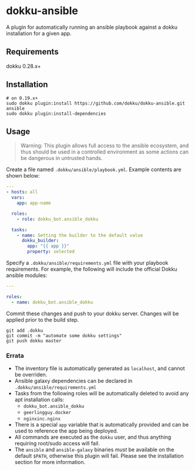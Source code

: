 # dokku-ansible

A plugin for automatically running an ansible playbook against a dokku installation for a given app.

## Requirements

dokku 0.28.x+

## Installation

```shell
# on 0.19.x+
sudo dokku plugin:install https://github.com/dokku/dokku-ansible.git ansible
sudo dokku plugin:install-dependencies
```

## Usage

> Warning: This plugin allows full access to the ansible ecosystem, and thus should be used in a controlled environment as some actions can be dangerous in untrusted hands. 

Create a file named `.dokku/ansible/playbook.yml`. Example contents are shown below:

```yaml
---
- hosts: all
  vars:
    app: app-name

  roles:
    - role: dokku_bot.ansible_dokku

  tasks:
    - name: Setting the builder to the default value
      dokku_builder:
        app: "{{ app }}"
        property: selected
```

Specify a `.dokku/ansible/requirements.yml` file with your playbook requirements. For example, the following will include the official Dokku ansible modules:

```yaml
---

roles:
  - name: dokku_bot.ansible_dokku
```

Commit these changes and push to your dokku server. Changes will be applied prior to the build step.

```shell
git add .dokku
git commit -m "automate some dokku settings"
git push dokku master
```

### Errata

- The inventory file is automatically generated as `localhost`, and cannot be overriden.
- Ansible galaxy dependencies can be declared in `.dokku/ansible/requirements.yml`
- Tasks from the following roles will be automatically deleted to avoid any apt installation calls:
    - `dokku_bot.ansible_dokku`
    - `geerlingguy.docker`
    - `nginxinc.nginx`
- There is a special `app` variable that is automatically provided and can be used to reference the app being deployed.
- All commands are executed as the `dokku` user, and thus anything requiring root/sudo access will fail.
- The `ansible` and `ansible-galaxy` binaries _must_ be available on the default `$PATH`, otherwise this plugin will fail. Please see the installation section for more information.

